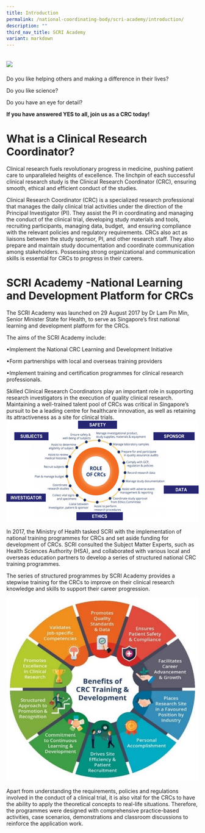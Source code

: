 ```yaml
---
title: Introduction
permalink: /national-coordinating-body/scri-academy/introduction/
description: ""
third_nav_title: SCRI Academy
variant: markdown
---
```

![](/images/Picture1_1.png)
------------
   

Do you like helping others and making a difference in their lives?

Do you like science?

Do you have an eye for detail?

**If you have answered YES to all, join us as a CRC today!**


  

# What is a Clinical Research Coordinator?

   

Clinical research fuels revolutionary progress in medicine, pushing patient care to unparalleled heights of excellence. The linchpin of each successful clinical research study is the Clinical Research Coordinator (CRC), ensuring smooth, ethical and efficient conduct of the studies.

Clinical Research Coordinator (CRC) is a specialized research professional that manages the daily clinical trial activities under the direction of the Principal Investigator (PI). They assist the PI in coordinating and managing the conduct of the clinical trial, developing study materials and tools, recruiting participants, managing data, budget,  and ensuring compliance with the relevant policies and regulatory requirements. CRCs also act as liaisons between the study sponsor, PI, and other research staff. They also prepare and maintain study documentation and coordinate communication among stakeholders. Possessing strong organizational and communication skills is essential for CRCs to progress in their careers.

   

# SCRI Academy -National Learning and Development Platform for CRCs

   

The SCRI Academy was launched on 29 August 2017 by Dr Lam Pin Min, Senior Minister State for Health, to serve as Singapore’s first national learning and development platform for the CRCs.

The aims of the SCRI Academy include:

•Implement the National CRC Learning and Development Initiative

•Form partnerships with local and overseas training providers

•Implement training and certification programmes for clinical research professionals.


Skilled Clinical Research Coordinators play an important role in supporting research investigators in the execution of quality clinical research. Maintaining a well-trained talent pool of CRCs was critical in Singapore’s pursuit to be a leading centre for healthcare innovation, as well as retaining its attractiveness as a site for clinical trials.
![](/images/Picture3.png)

   

In 2017, the Ministry of Health tasked SCRI with the implementation of national training programmes for CRCs and set aside funding for development of CRCs. SCRI consulted the Subject Matter Experts, such as Health Sciences Authority (HSA), and collaborated with various local and overseas education partners to develop a series of structured national CRC training programmes.

The series of structured programmes by SCRI Academy provides a stepwise training for the CRCs to improve on their clinical research knowledge and skills to support their career progression.

![](/images/Picture4.png)

  Apart from understanding the requirements, policies and regulations involved in the conduct of a clinical trial, it is also vital for the CRCs to have the ability to apply the theoretical concepts to real-life situations. Therefore, the programmes were designed with comprehensive practice-based activities, case scenarios, demonstrations and classroom discussions to reinforce the application work.